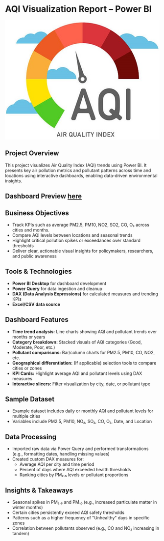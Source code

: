 # AQI Visualization Report – Power BI

![DatabaseSchema](https://github.com/INDDRSINGH/AQI-Visualization-report/blob/main/AQI%20logo.jpg)

##  Project Overview  
This project visualizes Air Quality Index (AQI) trends using Power BI. It presents key air pollution metrics and pollutant patterns across time and locations using interactive dashboards, enabling data-driven environmental insights.

## Dashboard Preview [here](https://github.com/INDDRSINGH/AQI-Visualization-report/blob/main/Air%20Quality%20dashboard.pdf)

##  Business Objectives  
- Track KPIs such as average PM2.5, PM10, NO2, SO2, CO, O₃ across cities and months.  
- Compare AQI levels between locations and seasonal trends  
- Highlight critical pollution spikes or exceedances over standard thresholds  
- Deliver clear, actionable visual insights for policymakers, researchers, and public awareness  

##  Tools & Technologies  
- **Power BI Desktop** for dashboard development  
- **Power Query** for data ingestion and cleanup  
- **DAX (Data Analysis Expressions)** for calculated measures and trending KPIs  
- **Excel/CSV data source** 

##  Dashboard Features  
- **Time trend analysis:** Line charts showing AQI and pollutant trends over months or years  
- **Category breakdown:** Stacked visuals of AQI categories (Good, Moderate, Poor, etc.)  
- **Pollutant comparisons:** Bar/column charts for PM2.5, PM10, CO, NO2, etc.  
- **Geographical differentiation:** (If applicable) selection tools to compare cities or zones  
- **KPI Cards:** Highlight average AQI and pollutant levels using DAX measures  
- **Interactive slicers:** Filter visualization by city, date, or pollutant type  


##  Sample Dataset  
- Example dataset includes daily or monthly AQI and pollutant levels for multiple cities  
- Variables include PM2.5, PM10, NO₂, SO₂, CO, O₃, Date, and Location  


##  Data Processing  
- Imported raw data via Power Query and performed transformations (e.g., formatting dates, handling missing values)  
- Created custom DAX measures for:
  - Average AQI per city and time period  
  - Percent of days where AQI exceeded health thresholds  
  - Ranking cities by PM₂.₅ levels or pollutant proportions

##  Insights & Takeaways  
- Seasonal spikes in PM₂.₅ and PM₁₀ (e.g., increased particulate matter in winter months)  
- Certain cities persistently exceed AQI safety thresholds  
- Patterns such as a higher frequency of "Unhealthy" days in specific zones  
- Correlation between pollutants observed (e.g., CO and NO₂ increasing in tandem)

